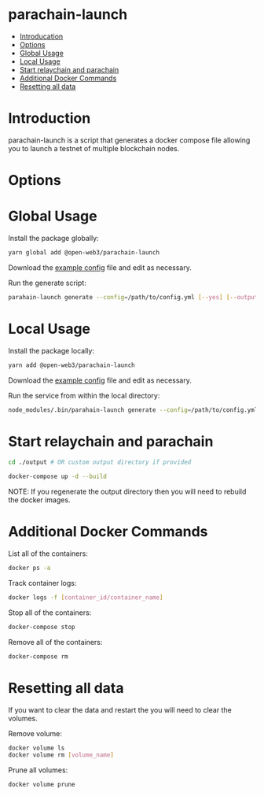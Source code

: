 # parachain-launch

- [Introducation](#introduction)
- [Options](#options)
- [Global Usage](#global-usage)
- [Local Usage](#local-usage)
- [Start relaychain and parachain](#start-relaychain-and-parachain)
- [Additional Docker Commands](#additional-docker-commands)
- [Resetting all data](#resetting-all-data)

# Introduction

parachain-launch is a script that generates a docker compose file allowing you to launch a testnet of multiple blockchain nodes.

# Options

# Global Usage

Install the package globally:

```sh
yarn global add @open-web3/parachain-launch
```

Download the [example config](https://github.com/open-web3-stack/parachain-launch/blob/master/config.yml) file and edit as necessary.

Run the generate script:

```sh
parahain-launch generate --config=/path/to/config.yml [--yes] [--output=/path/to/output]
```

# Local Usage

Install the package locally:

```sh
yarn add @open-web3/parachain-launch
```

Download the [example config](https://github.com/open-web3-stack/parachain-launch/blob/master/config.yml) file and edit as necessary.

Run the service from within the local directory:

```sh
node_modules/.bin/parahain-launch generate --config=/path/to/config.yml [--yes] [--output=/path/to/output]
```

# Start relaychain and parachain

```sh
cd ./output # OR custom output directory if provided

docker-compose up -d --build
```

NOTE: If you regenerate the output directory then you will need to rebuild the docker images.

# Additional Docker Commands

List all of the containers:

```sh
docker ps -a
```

Track container logs:

```sh
docker logs -f [container_id/container_name]
```

Stop all of the containers:

```sh
docker-compose stop
```

Remove all of the containers:

```sh
docker-compose rm
```

# Resetting all data

If you want to clear the data and restart the you will need to clear the volumes.

Remove volume:

```sh
docker volume ls
docker volume rm [volume_name]
```

Prune all volumes:

```sh
docker volume prune
```
